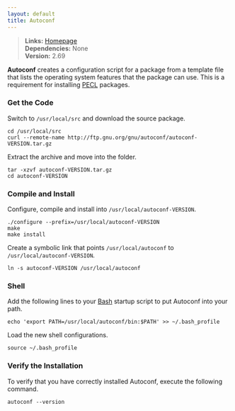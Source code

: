 ```yaml
---
layout: default
title: Autoconf
---
```



> **Links:** [Homepage](http://www.gnu.org/software/autoconf/)  
> **Dependencies:** None  
> **Version:** <span id="version">2.69</span>


**Autoconf** creates a configuration script for a package from a template file that lists the operating system features that the package can use. This is a requirement for installing [PECL](http://pecl.php.net/) packages.


### Get the Code

Switch to `/usr/local/src` and download the source package.

	cd /usr/local/src
	curl --remote-name http://ftp.gnu.org/gnu/autoconf/autoconf-VERSION.tar.gz

Extract the archive and move into the folder.

	tar -xzvf autoconf-VERSION.tar.gz
	cd autoconf-VERSION


### Compile and Install

Configure, compile and install into `/usr/local/autoconf-VERSION`.

	./configure	--prefix=/usr/local/autoconf-VERSION
	make
	make install

Create a symbolic link that points `/usr/local/autoconf` to `/usr/local/autoconf-VERSION`.

	ln -s autoconf-VERSION /usr/local/autoconf


### Shell

Add the following lines to your [Bash](http://en.wikipedia.org/wiki/Bash_%28Unix_shell%29) startup script to put Autoconf into your path.

	echo 'export PATH=/usr/local/autoconf/bin:$PATH' >> ~/.bash_profile

Load the new shell configurations.

	source ~/.bash_profile


### Verify the Installation

To verify that you have correctly installed Autoconf, execute the following command.

	autoconf --version